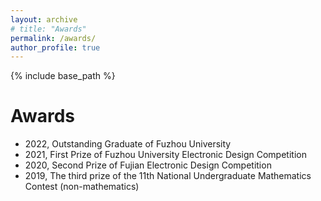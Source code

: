 ```yaml
---
layout: archive
# title: "Awards"
permalink: /awards/
author_profile: true
---
```


{% include base_path %}

# Awards
- 2022, Outstanding Graduate of Fuzhou University
- 2021, First Prize of Fuzhou University Electronic Design Competition
- 2020, Second Prize of Fujian Electronic Design Competition
- 2019, The third prize of the 11th National Undergraduate Mathematics Contest (non-mathematics)